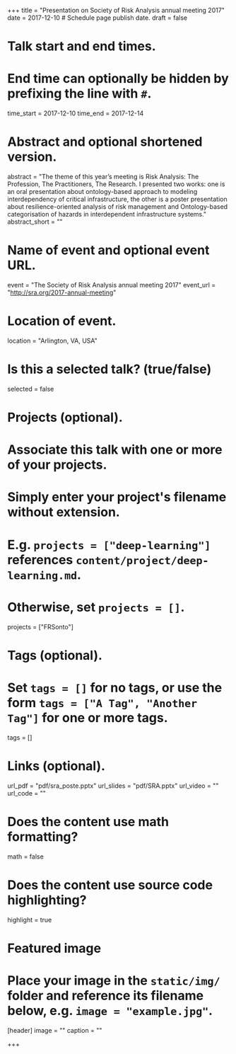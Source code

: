 +++
title = "Presentation on Society of Risk Analysis annual meeting 2017"
date = 2017-12-10  # Schedule page publish date.
draft = false

# Talk start and end times.
#   End time can optionally be hidden by prefixing the line with `#`.
time_start = 2017-12-10
time_end = 2017-12-14

# Abstract and optional shortened version.
abstract = "The theme of this year’s meeting is Risk Analysis: The Profession, The Practitioners, The Research. I presented two works: one is an oral presentation about ontology-based approach to modeling interdependency of critical infrastructure, the other is a poster presentation about resilience-oriented analysis of risk management and Ontology-based categorisation of hazards in interdependent infrastructure systems."
abstract_short = ""

# Name of event and optional event URL.
event = "The Society of Risk Analysis annual meeting 2017"
event_url = "http://sra.org/2017-annual-meeting"

# Location of event.
location = "Arlington, VA, USA"

# Is this a selected talk? (true/false)
selected = false

# Projects (optional).
#   Associate this talk with one or more of your projects.
#   Simply enter your project's filename without extension.
#   E.g. `projects = ["deep-learning"]` references `content/project/deep-learning.md`.
#   Otherwise, set `projects = []`.
projects = ["FRSonto"]

# Tags (optional).
#   Set `tags = []` for no tags, or use the form `tags = ["A Tag", "Another Tag"]` for one or more tags.
tags = []

# Links (optional).
url_pdf = "pdf/sra_poste.pptx"
url_slides = "pdf/SRA.pptx"
url_video = ""
url_code = ""

# Does the content use math formatting?
math = false

# Does the content use source code highlighting?
highlight = true

# Featured image
# Place your image in the `static/img/` folder and reference its filename below, e.g. `image = "example.jpg"`.
[header]
image = ""
caption = ""

+++
